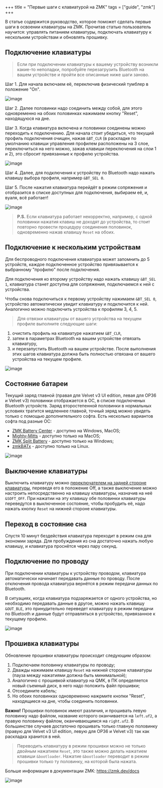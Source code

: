 +++
title = "Первые шаги с клавиатурой на ZMK"
tags = ["guide", "zmk"]
+++

В статье содержится руководство, которое поможет сделать первые шаги в освоении клавиатуры на ZMK. Прочитав статью пользователь научится: управлять питанием клавиатуры, подключать клавиатуру к нескольким устройствам и обновлять прошивку.


## Подключение клавиатуры

> Если при подключении клавиатуры к вашему устройству возникли какие-то неполадки, попробуйте перезагрузить Bluetooth на вашем устройстве и пройти все описанные ниже шаги заново.  

Шаг 1. Для начала включаем её, переключив физический тумблер в положение "On". 

![image](/images/zmk-keyboards/buttons.png)


Шаг 2. Далее половинки надо соединить между собой, для этого одновременно на обоих половинках нажимаем кнопку "Reset", находящуюся на дне.


Шаг 3. Когда клавиатура включена и половинки соединены можно переходить к подключению. Для начала стоит убедиться, что текущий профиль подключения очищен, нажав `&BT_CLR` (в раскладке по умолчанию клавиши управления профилем расположены на 3 слое, переключиться на него можно, зажав клавиши переключения на слои 1 и 2), это сбросит привязанные к профилю устройства. 

![image](/images/zmk-keyboards/sel_clr.png)

Шаг 4. Далее, для подключения к устройству по Bluetooth надо нажать клавишу выбора профиля, например `&BT_SEL 0`. 


Шаг 5. После нажатия клавиатура перейдёт в режим сопряжения и отобразится в списке доступных для подключения, выбираем её, и, вуаля, всё работает! 

![image](/images/zmk-keyboards/connect.png)


> **P.S.** Если клавиатура работает некорректно, например, с одной половинки нажатия клавиш не доходят до устройства, то стоит повторно провести процедуру соединения половинок, одновременно нажав клавишу `Reset` на обоих.


## Подключение к нескольким устройствам

Для беспроводного подключения клавиатура может запомнить до 5 устройств, каждое подключенное устройство привязывается к выбранному "профилю" после подключения. 

Для подключения ко второму устройству надо нажать клавишу `&BT_SEL 1`, клавиатура станет доступна для сопряжения, подключаемся к ней с устройства.

Чтобы снова подключиться к первому устройству нажимаем `&BT_SEL 0`, устройство автоматически увидит клавиатуру и подключится к ней. Аналогично можно подключить устройства к профилям 3, 4, 5.

> Для отвязки клавиатуры от вашего устройства на текущем профиле выполните следующие шаги:  
1) очистить профиль на клавиатуре нажатием `&BT_CLR`, 
2) затем в параметрах Bluetooth на вашем устройстве отвязать клавиатуру, 
3) и перезапустить Bluetooth на вашем устройстве.
После выполнения этих шагов клавиатура должна быть полностью отвязана от вашего устройства на текущем профиле.

![image](/images/zmk-keyboards/sel.png)


## Состояние батареи

Текущий заряд главной (правая для Velvet v3 UI edition, левая для OP36 и Velvet v3) половинки отображается в ОС, в списке подключеных Bluetooth устройств. Заряд второстепенной половинки в нормальных условиях тратится медленнее главной, точный зяряд можно увидеть только с помощью дополнительного софта. Есть несколько вариантов софта под разные ОС:
- [ZMK Battery Center](https://github.com/kot149/zmk-battery-center) - доступно на Windows, MacOS;
- [Mighty-Mitts](https://github.com/codyd51/Mighty-Mitts) - доступно только на MacOS;
- [ZMK Split Battery](https://github.com/Maksim-Isakau/zmk-split-battery) - доступно только на Windows;
- [zmkBATx](https://github.com/mh4x0f/zmkBATx) - доступно только на Linux.

![image](/images/zmk-keyboards/power_level.png)


## Выключение клавиатуры

Выключить клавиатуру можно [переключателем на задней стороне клавиатуры](#подключение-клавиатуры), переведя его в положение Off, а также выключение можно настроить непосредственно на клавишу клавиатуры, назначив на неё `&SOFT_OFF`. При нажатии на эту клавишу обе половинки клавиатуры переведутся в выключенное состояние, чтобы пробудить её, надо нажать кнопку `Reset` на нижней стороне клавиатуры.


## Переход в состояние сна

Спустя 10 минут бездействия клавиатура переходит в режим сна для экономии заряда. Для пробуждения из сна достаточно нажать любую клавишу, и клавиатура проснётся через пару секунд.


## Подключение по проводу

При подключении клавиатуры к устройству проводом, клавиатура автоматически начинает передавать данные по проводу. После отключения провода клавиатура вернётся в режим передачи данных по Bluetooth.

В ситуациях, когда клавиатура подзаряжается от одного устройства, но необходимо передавать данные в другое, можно нажать клавишу `&OUT_BLE`, это принудительно переведет клавиатуру в режим передачи по Bluetooth и данные будут отправляться в устройство, привязанное к текущему профилю.

![image](/images/zmk-keyboards/cables.jpg)


## Прошивка клавиатуры

Обновление прошивки клавиатуры происходит следующим образом:
1) Подключаем половинку клавиатуры по проводу;
2) Дважды нажимаем клавишу `Reset` на нижней стороне клавиатуры (пауза между нажатиями должна быть минимальной);
3) Аналогично с прошивкой клавиатур на QMK, в ПК определяется новый съемный диск, в него надо положить файл прошивки;
4) Отсоедините кабель;
5) Но обоих половинках одновременно нажрмите кнопки "Reset", находящиеся на дне, чтобы соединить половинки.

**Важно!** Прошивки половинок имеют различия, и прошивать левую половинку надо файлом, название которого оканчивается на `left.uf2`, а правую половинку файлом, оканчивающимся на  `right.uf2`. В большинстве случаев достаточно прошивать только главную половинку (правую для Velvet v3 UI edition, левую для OP36 и Velvet v3) так как раскладка хранится в ней.

> Переводить клавиатуру в режим прошивки можно не только двойным нажатием `Reset`, это также можно делать нажатием клавиши `&bootloader`. Нажатие `&bootloader` переводит в режим прошивки только ту половинку, на которой была нажата.

Больше информации в документации ZMK: https://zmk.dev/docs

![image](/images/zmk-keyboards/velvet.jpg)